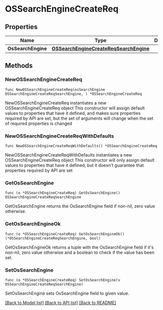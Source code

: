 # OSSearchEngineCreateReq

## Properties

Name | Type | Description | Notes
------------ | ------------- | ------------- | -------------
**OsSearchEngine** | [**OSSearchEngineCreateReqSearchEngine**](OSSearchEngineCreateReqSearchEngine.md) |  | 

## Methods

### NewOSSearchEngineCreateReq

`func NewOSSearchEngineCreateReq(osSearchEngine OSSearchEngineCreateReqSearchEngine, ) *OSSearchEngineCreateReq`

NewOSSearchEngineCreateReq instantiates a new OSSearchEngineCreateReq object
This constructor will assign default values to properties that have it defined,
and makes sure properties required by API are set, but the set of arguments
will change when the set of required properties is changed

### NewOSSearchEngineCreateReqWithDefaults

`func NewOSSearchEngineCreateReqWithDefaults() *OSSearchEngineCreateReq`

NewOSSearchEngineCreateReqWithDefaults instantiates a new OSSearchEngineCreateReq object
This constructor will only assign default values to properties that have it defined,
but it doesn't guarantee that properties required by API are set

### GetOsSearchEngine

`func (o *OSSearchEngineCreateReq) GetOsSearchEngine() OSSearchEngineCreateReqSearchEngine`

GetOsSearchEngine returns the OsSearchEngine field if non-nil, zero value otherwise.

### GetOsSearchEngineOk

`func (o *OSSearchEngineCreateReq) GetOsSearchEngineOk() (*OSSearchEngineCreateReqSearchEngine, bool)`

GetOsSearchEngineOk returns a tuple with the OsSearchEngine field if it's non-nil, zero value otherwise
and a boolean to check if the value has been set.

### SetOsSearchEngine

`func (o *OSSearchEngineCreateReq) SetOsSearchEngine(v OSSearchEngineCreateReqSearchEngine)`

SetOsSearchEngine sets OsSearchEngine field to given value.



[[Back to Model list]](../README.md#documentation-for-models) [[Back to API list]](../README.md#documentation-for-api-endpoints) [[Back to README]](../README.md)


